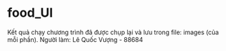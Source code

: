 # food_UI
Kết quả chạy chương trình đã được chụp lại và lưu trong file: images (của mỗi phần).
Người làm: Lê Quốc Vượng - 88684
